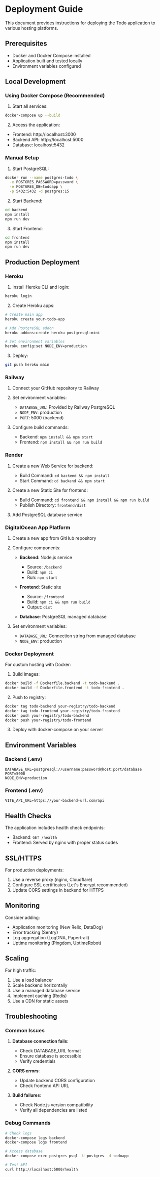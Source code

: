 # Deployment Guide

This document provides instructions for deploying the Todo application to various hosting platforms.

## Prerequisites

- Docker and Docker Compose installed
- Application built and tested locally
- Environment variables configured

## Local Development

### Using Docker Compose (Recommended)

1. Start all services:
```bash
docker-compose up --build
```

2. Access the application:
- Frontend: http://localhost:3000
- Backend API: http://localhost:5000
- Database: localhost:5432

### Manual Setup

1. Start PostgreSQL:
```bash
docker run --name postgres-todo \
  -e POSTGRES_PASSWORD=password \
  -e POSTGRES_DB=todoapp \
  -p 5432:5432 -d postgres:15
```

2. Start Backend:
```bash
cd backend
npm install
npm run dev
```

3. Start Frontend:
```bash
cd frontend
npm install
npm run dev
```

## Production Deployment

### Heroku

1. Install Heroku CLI and login:
```bash
heroku login
```

2. Create Heroku apps:
```bash
# Create main app
heroku create your-todo-app

# Add PostgreSQL addon
heroku addons:create heroku-postgresql:mini

# Set environment variables
heroku config:set NODE_ENV=production
```

3. Deploy:
```bash
git push heroku main
```

### Railway

1. Connect your GitHub repository to Railway
2. Set environment variables:
   - `DATABASE_URL`: Provided by Railway PostgreSQL
   - `NODE_ENV`: production
   - `PORT`: 5000 (backend)

3. Configure build commands:
   - Backend: `npm install && npm start`
   - Frontend: `npm install && npm run build`

### Render

1. Create a new Web Service for backend:
   - Build Command: `cd backend && npm install`
   - Start Command: `cd backend && npm start`

2. Create a new Static Site for frontend:
   - Build Command: `cd frontend && npm install && npm run build`
   - Publish Directory: `frontend/dist`

3. Add PostgreSQL database service

### DigitalOcean App Platform

1. Create a new app from GitHub repository
2. Configure components:
   - **Backend**: Node.js service
     - Source: `/backend`
     - Build: `npm ci`
     - Run: `npm start`
   
   - **Frontend**: Static site
     - Source: `/frontend`
     - Build: `npm ci && npm run build`
     - Output: `dist`
   
   - **Database**: PostgreSQL managed database

3. Set environment variables:
   - `DATABASE_URL`: Connection string from managed database
   - `NODE_ENV`: production

### Docker Deployment

For custom hosting with Docker:

1. Build images:
```bash
docker build -f Dockerfile.backend -t todo-backend .
docker build -f Dockerfile.frontend -t todo-frontend .
```

2. Push to registry:
```bash
docker tag todo-backend your-registry/todo-backend
docker tag todo-frontend your-registry/todo-frontend
docker push your-registry/todo-backend
docker push your-registry/todo-frontend
```

3. Deploy with docker-compose on your server

## Environment Variables

### Backend (.env)
```
DATABASE_URL=postgresql://username:password@host:port/database
PORT=5000
NODE_ENV=production
```

### Frontend (.env)
```
VITE_API_URL=https://your-backend-url.com/api
```

## Health Checks

The application includes health check endpoints:

- Backend: `GET /health`
- Frontend: Served by nginx with proper status codes

## SSL/HTTPS

For production deployments:

1. Use a reverse proxy (nginx, Cloudflare)
2. Configure SSL certificates (Let's Encrypt recommended)
3. Update CORS settings in backend for HTTPS

## Monitoring

Consider adding:

- Application monitoring (New Relic, DataDog)
- Error tracking (Sentry)
- Log aggregation (LogDNA, Papertrail)
- Uptime monitoring (Pingdom, UptimeRobot)

## Scaling

For high traffic:

1. Use a load balancer
2. Scale backend horizontally
3. Use a managed database service
4. Implement caching (Redis)
5. Use a CDN for static assets

## Troubleshooting

### Common Issues

1. **Database connection fails**:
   - Check DATABASE_URL format
   - Ensure database is accessible
   - Verify credentials

2. **CORS errors**:
   - Update backend CORS configuration
   - Check frontend API URL

3. **Build failures**:
   - Check Node.js version compatibility
   - Verify all dependencies are listed

### Debug Commands

```bash
# Check logs
docker-compose logs backend
docker-compose logs frontend

# Access database
docker-compose exec postgres psql -U postgres -d todoapp

# Test API
curl http://localhost:5000/health
```
